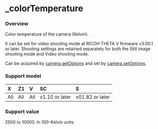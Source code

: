 # \_colorTemperature

### Overview

Color temperature of the camera (Kelvin).

It can be set for video shooting mode at RICOH THETA V firmware v3.00.1 or later. Shooting settings are retained separately for both the Still image shooting mode and Video shooting mode.

Can be acquired by [camera.getOptions](../commands/camera.get_options.md) and set by [camera.setOptions](../commands/camera.set_options.md).

### Support model

| X | Z1 | V | SC | S |
|:--|:--|:--|:--|:--|
| All | All | All | v1.10 or later | v01.82 or later |

### Support value

2500 to 10000. In 100-Kelvin units.
